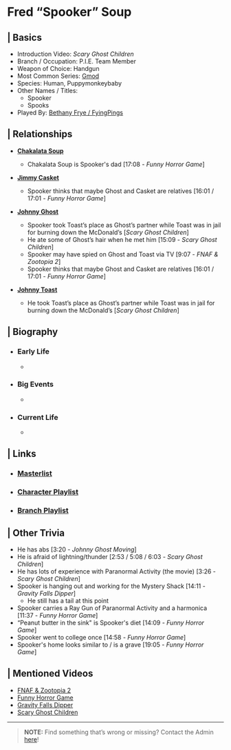 # Fred “Spooker” Soup  


## | Basics  
- Introduction Video: *Scary Ghost Children*  
- Branch / Occupation: P.I.E. Team Member 
- Weapon of Choice: Handgun  
- Most Common Series: [Gmod](6.Series/Gmod.html)  
- Species: Human, Puppymonkeybaby  
- Other Names / Titles:   
  - Spooker
  - Spooks  
- Played By: [Bethany Frye / FyingPings](3.Siblings/3.3.Bethany-Frye-FlyingPings.html)  


## | Relationships 
- [**Chakalata Soup**](5.Characters/Chakalata_Soup.html)
  - Chakalata Soup is Spooker's dad [17:08 - *Funny Horror Game*]

- [**Jimmy Casket**](5.Characters/Jimmy_Casket.html)
  - Spooker thinks that maybe Ghost and Casket are relatives [16:01 / 17:01 - *Funny Horror Game*]

- [**Johnny Ghost**](5.Characters/Johnny_Ghost.html)  
  - Spooker took Toast’s place as Ghost’s partner while Toast was in jail for burning down the McDonald’s [*Scary Ghost Children*]
  - He ate some of Ghost’s hair when he met him [15:09 - *Scary Ghost Children*]
  - Spooker may have spied on Ghost and Toast via TV [9:07 - *FNAF & Zootopia 2*]
  - Spooker thinks that maybe Ghost and Casket are relatives [16:01 / 17:01 - *Funny Horror Game*]

- [**Johnny Toast**](5.Characters/Johnny_Toast.html)
  - He took Toast’s place as Ghost’s partner while Toast was in jail for burning down the McDonald’s [*Scary Ghost Children*]


## | Biography  
- ### Early Life  
  -   
- ### Big Events  
  -   
- ### Current Life  
  -   

 
## | Links  
- ### [Masterlist]()  
- ### [Character Playlist]()  
- ### [Branch Playlist]()  


## | Other Trivia  
- He has abs \[3:20 - *Johnny Ghost Moving*]
- He is afraid of lightning/thunder \[2:53 / 5:08 / 6:03 - *Scary Ghost Children*]
- He has lots of experience with Paranormal Activity \(the movie) \[3:26 - *Scary Ghost Children*]
- Spooker is hanging out and working for the Mystery Shack \[14:11 - *Gravity Falls Dipper*]
  - He still has a tail at this point
- Spooker carries a Ray Gun of Paranormal Activity and a harmonica \[11:37 - *Funny Horror Game*]
- “Peanut butter in the sink" is Spooker's diet \[14:09 - *Funny Horror Game*]
- Spooker went to college once \[14:58 - *Funny Horror Game*]
- Spooker's home looks similar to / is a grave \[19:05 - *Funny Horror Game*]

## | Mentioned Videos
- [FNAF & Zootopia 2](https://youtu.be/QIj9VgYm2Og)
- [Funny Horror Game](https://youtu.be/W_p-t0KtS3U)
- [Gravity Falls Dipper](https://youtu.be/1_W8aGKltEI)
- [Scary Ghost Children](https://youtu.be/mUAbzwh5m6U)

----

> **NOTE:** Find something that’s wrong or missing? Contact the Admin [here](chapter_2.html)!